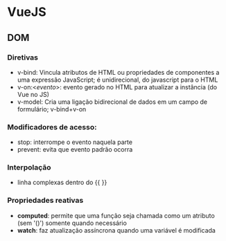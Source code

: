 # VueJS

## DOM

### Diretivas
- v-bind: Vincula atributos de HTML ou propriedades de componentes a uma expressão JavaScript; é unidirecional, do javascript para o HTML
- v-on:<*evento*>: evento gerado no HTML para atualizar a instância (do Vue no JS)
- v-model: Cria uma ligação bidirecional de dados em um campo de formulário; v-bind+v-on

### Modificadores de acesso:
- stop: interrompe o evento naquela parte
- prevent: evita que evento padrão ocorra

### Interpolação
- linha complexas dentro do {{ }}

### Propriedades reativas
- **computed**: permite que uma função seja chamada como um atributo (sem '()') somente quando necessário
- **watch**: faz atualização assíncrona quando uma variável é modificada